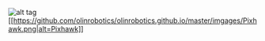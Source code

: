 ![alt tag](https://raw.githubusercontent.com/olinrobotics/olinrobotics.github.io/images/Pixhawk.png)
[[https://github.com/olinrobotics/olinrobotics.github.io/master/imgages/Pixhawk.png|alt=Pixhawk]]
